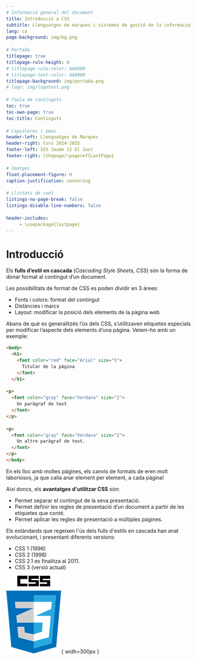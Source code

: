 ```yaml
---
# Informació general del document
title: Introducció a CSS
subtitle: Llenguatges de marques i sistemes de gestió de la informació (LMSGI)
lang: ca
page-background: img/bg.png

# Portada
titlepage: true
titlepage-rule-height: 0
# titlepage-rule-color: AA0000
# titlepage-text-color: AA0000
titlepage-background: img/portada.png
# logo: img/logotext.png

# Taula de continguts
toc: true
toc-own-page: true
toc-title: Continguts

# Capçaleres i peus
header-left: Llenguatges de Marques
header-right: Curs 2024-2025
footer-left: IES Jaume II El Just
footer-right: \thepage/\pageref{LastPage}

# Imatges
float-placement-figure: H
caption-justification: centering

# Llistats de codi
listings-no-page-break: false
listings-disable-line-numbers: false

header-includes:
     - \usepackage{lastpage}
---
```





# Introducció

Els **fulls d’estil en cascada** (*Cascading Style Sheets, CSS*) són la forma de donar format al contingut d’un document.

Les possibilitats de format de CSS es poden dividir en 3 àrees:

* Fonts i colors: format del contingut
* Distàncies i marcs
* Layout: modificar la posició dels elements de la pàgina web

Abans de què es generalitzés l’ús dels CSS, s’utilitzaven etiquetes especials per modificar l’aspecte dels elements d’una pàgina. Veiem-ho amb un exemple:

```html
<body>
  <h1>
    <font color="red" face="Arial" size="5">
      Titular de la pàgina
    </font>
  </h1>

<p>
  <font color="gray" face="Verdana" size="2">
    Un paràgraf de text
  </font>
</p>

<p>
  <font color="gray" face="Verdana" size="2">
    Un altre paràgraf de text.
  </font>
</p>
</body>
```

En els lloc amb moltes pàgines, els canvis de formats de eren molt laboriosos, ja que calia anar element per element, a cada pàgina!

Així doncs, els **avantatges d'utilitzar CSS** són:

* Permet separar el contingut de la seva presentació.
* Permet definir les regles de presentació d’un document a partir de les etiquetes que conté.
* Permet aplicar les regles de presentació a múltiples pàgines.

Els estàndards que regeixen l'ús dels fulls d'estils en cascada han anat evolucionant, i presentant diferents versions:

* CSS 1 (1996)
* CSS 2 (1998)
* CSS 2.1 es finalitza al 2011.
* CSS 3 (versió actual)

![Logo de CSS3](img/logo_css3.png){ widh=300px }